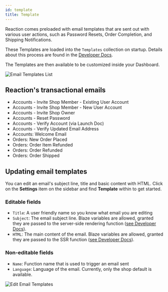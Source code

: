 ```yaml
---
id: template
title: Template
---
```

    
Reaction comes preloaded with email templates that are sent out with various user actions, such as Password Resets, Order Completion, and Shipping Notifications.

These Templates are loaded into the `Templates` collection on startup. Details about this process are found in the [Developer Docs](register-email.md).

The Templates are then available to be customized inside your Dashboard.

![](/assets/operator-ui-template-list.png "Email Templates List")

## Reaction's transactional emails

- Accounts - Invite Shop Member - Existing User Account
- Accounts - Invite Shop Member - New User Account
- Accounts - Invite Shop Owner
- Accounts - Reset Password
- Accounts - Verify Account (via Launch Doc)
- Accounts - Verify Updated Email Address
- Accounts: Welcome Email
- Orders: New Order Placed
- Orders: Order Item Refunded
- Orders: Order Refunded
- Orders: Order Shipped

## Updating email templates

You can edit an email's subject line, title and basic content with HTML. Click on the <i class="rui font-icon fa fa-cog"></i> **Settings** item on the sidebar and find **Template** within to get started.

### Editable fields

- `Title`: A user friendly name so you know what email you are editing
- `Subject`: The email subject line. Blaze variables are allowed, granted they are passed to the server-side rendering function ([see Developer Docs](register-email.md)).
- `HTML`: The main content of the email. Blaze variables are allowed, granted they are passed to the SSR function ([see Developer Docs](register-email.md)).

### Non-editable fields

- `Name`: Function name that is used to trigger an email sent
- `Language`: Language of the email. Currently, only the shop default is available.

![](/assets/operator-ui-templates-edit.png "Edit Email Templates")

